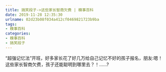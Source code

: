 ```yaml
---
title: 搞笑段子->这些家长智商欠费 | 糗事百科
date: 2019-11-28 12:35:30
urlname: 02d23b08f034a412cf0469821723b9ba
tags: 
- 糗事百科
categories:
- 糗事百科
- 搞笑段子
---
```

“超强记忆法”开班，好多家长花了好几万给自己记忆不好的孩子报名，朋友:嗯！这些家长智商欠费，孩子还能聪明到哪里去？！……?


